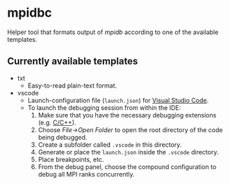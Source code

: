 # mpidbc

Helper tool that formats output of *mpidb* according to one of the available templates.

## Currently available templates

* txt
  * Easy-to-read plain-text format.
* vscode
  * Launch-configuration file (`launch.json`) for [Visual Studio Code](https://github.com/Microsoft/vscode).
  * To launch the debugging session from within the IDE:
    1. Make sure that you have the necessary debugging extensions (e.g. [C/C++](https://marketplace.visualstudio.com/items?itemName=ms-vscode.cpptools)).
    2. Choose *File->Open Folder* to open the root directory of the code being debugged.
    3. Create a subfolder called `.vscode` in this directory.
    4. Generate or place the `launch.json` inside the `.vscode` directory.
    5. Place breakpoints, etc.
    5. From the debug panel, choose the compound configuration to debug all MPI ranks concurrently.
